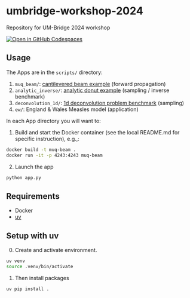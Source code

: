# umbridge-workshop-2024
Repository for UM-Bridge 2024 workshop

[![Open in GitHub Codespaces](https://github.com/codespaces/badge.svg)](https://codespaces.new/krosenfeld-IDM/umbridge-workshop-2024)

## Usage

The Apps are in the `scripts/` directory:
1. `muq_beam/`: [cantilevered beam example](https://um-bridge-benchmarks.readthedocs.io/en/docs/forward-benchmarks/muq-beam-propagation.html
) (forward propagation)
2. `analytic_inverse/`: [analytic donut example](https://um-bridge-benchmarks.readthedocs.io/en/docs/inverse-benchmarks/analytic-donut.html) (sampling / inverse benchmark)
3. `deconvolution_1d/`: [1d deconvolution problem benchmark](https://um-bridge-benchmarks.readthedocs.io/en/docs/inverse-benchmarks/deconvolution-1d.html) (sampling)
4. `ew/`: England & Wales Measles model (application)

In each App directory you will want to:
1. Build and start the Docker container (see the local README.md for specific instruction), e.g.,:
```bash
docker build -t muq-beam .
docker run -it -p 4243:4243 muq-beam
```
2. Launch the app
```bash
python app.py
```


## Requirements
- Docker
- [uv](https://docs.astral.sh/uv/getting-started/)

## Setup with uv

0. Create and activate environment. 
```bash
uv venv
source .venv/bin/activate
```
1. Then install packages
```bash
uv pip install .
```